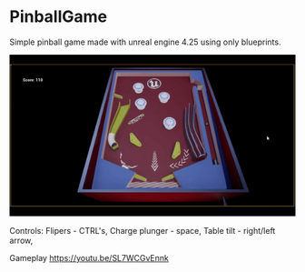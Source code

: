 # PinballGame
Simple pinball game made with unreal engine 4.25 using only blueprints.

![GameplayGif](pinball_gif.gif)

Controls: 
Flipers - CTRL's, 
Charge plunger - space, 
Table tilt - right/left arrow, 


Gameplay
https://youtu.be/SL7WCGvEnnk
